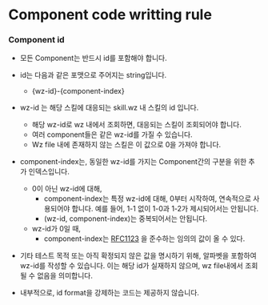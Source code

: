 # Component code writting rule

### Component id
- 모든 Component는 반드시 id를 포함해야 합니다.
- id는 다음과 같은 포맷으로 주어지는 string입니다.
  - {wz-id}-{component-index}
- wz-id 는 해당 스킬에 대응되는 skill.wz 내 스킬의 id 입니다.
  - 해당 wz-id로 wz 내에서 조회하면, 대응되는 스킬이 조회되어야 합니다.
  - 여러 component들은 같은 wz-id를 가질 수 있습니다.
  - Wz file 내에 존재하지 않는 스킬은 이 값으로 0을 가져야 합니다.
- component-index는, 동일한 wz-id를 가지는 Component간의 구분을 위한 추가 인덱스입니다.
  - 0이 아닌 wz-id에 대해, 
    - component-index는 특정 wz-id에 대해, 0부터 시작하여, 연속적으로 사용되어야 합니다. 예를 들어, 1-1 없이 1-0과 1-2가 제시되어서는 안됩니다.
    - (wz-id, component-index)는 중복되어서는 안됩니다.
  - wz-id가 0일 때,
    - component-index는 [RFC1123](https://datatracker.ietf.org/doc/html/rfc1123) 을 준수하는 임의의 값이 올 수 있다.

- 기타 테스트 목적 또는 아직 확정되지 않은 값을 명시하기 위해, 알파벳을 포함하여 wz-id를 작성할 수 있습니다. 이는 해당 id가 실재하지 않으며, wz file내에서 조회될 수 없음을 의미합니다.
- 내부적으로, id format을 강제하는 코드는 제공하지 않습니다.

